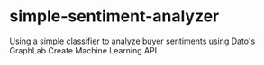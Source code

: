# simple-sentiment-analyzer
Using a simple classifier to analyze buyer sentiments using Dato's GraphLab Create Machine Learning API
